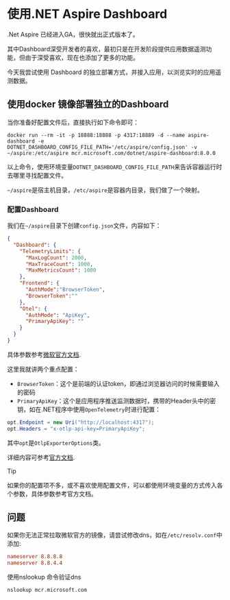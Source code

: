 
# 使用.NET Aspire Dashboard

.Net Aspire 已经进入GA，很快就出正式版本了。

其中Dashboard深受开发者的喜欢，最初只是在开发阶段提供应用数据遥测功能，但由于深受喜欢，现在也添加了更多的功能。

今天我尝试使用 Dashboard 的独立部署方式，并接入应用，以浏览实时的应用遥测数据。

## 使用docker 镜像部署独立的Dashboard

当你准备好配置文件后，直接执行如下命令即可：

```pwsh
docker run --rm -it -p 18888:18888 -p 4317:18889 -d --name aspire-dashboard -e DOTNET_DASHBOARD_CONFIG_FILE_PATH='/etc/aspire/config.json' -v ~/aspire:/etc/aspire mcr.microsoft.com/dotnet/aspire-dashboard:8.0.0
```

以上命令，使用环境变量`DOTNET_DASHBOARD_CONFIG_FILE_PATH`来告诉容器运行时去哪里寻找配置文件。

`~/aspire`是宿主机目录，`/etc/aspire`是容器内目录，我们做了一个映射。

### 配置Dashboard

我们在`~/aspire`目录下创建`config.json`文件，内容如下：

```json
{
  "Dashboard": {
    "TelemetryLimits": {
      "MaxLogCount": 2000,
      "MaxTraceCount": 1000,
      "MaxMetricsCount": 1000
    },
    "Frontend": {
      "AuthMode":"BrowserToken",
      "BrowserToken":""
    },
    "Otel": {
      "AuthMode": "ApiKey",
      "PrimaryApiKey": ""
    }
  }
}
```

具体参数参考[微软官方文档](https://learn.microsoft.com/en-us/dotnet/aspire/fundamentals/dashboard/configuration?tabs=bash).

这里我就讲两个重点配置：

- `BrowserToken`：这个是前端的认证token，即通过浏览器访问的时候需要输入的密码
- `PrimaryApiKey`：这个是应用程序推送监测数据时，携带的Header头中的密钥，如在.NET程序中使用`OpenTelemetry`时进行配置：

```csharp
opt.Endpoint = new Uri("http://localhost:4317");
opt.Headers = "x-otlp-api-key=PrimaryApiKey";
```

其中`opt`是`OtlpExporterOptions`类。

详细内容可参考[官方文档](https://learn.microsoft.com/en-us/dotnet/aspire/fundamentals/dashboard/security-considerations?tabs=bash#secure-telemetry-endpoint).

> [!TIP]
> 如果你的配置项不多，或不喜欢使用配置文件，可以都使用环境变量的方式传入各个参数，具体参数参考官方文档。

## 问题

如果你无法正常拉取微软官方的镜像，请尝试修改dns，如在`/etc/resolv.conf`中添加:

```conf
nameserver 8.8.8.8
nameserver 8.8.4.4
```

使用nslookup 命令验证dns

```bash
nslookup mcr.microsoft.com
```
